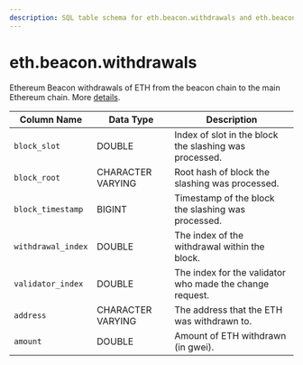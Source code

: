 ```yaml
---
description: SQL table schema for eth.beacon.withdrawals and eth.beacon.recent_withdrawals
---
```


# eth.beacon.withdrawals



Ethereum Beacon withdrawals of ETH from the beacon chain to the main Ethereum chain. More [details](https://ethereum.org/en/staking/withdrawals/).

| Column Name        | Data Type         | Description                                              |
| ------------------ | ----------------- | -------------------------------------------------------- |
| `block_slot`       | DOUBLE            | Index of slot in the block the slashing was processed.   |
| `block_root`       | CHARACTER VARYING | Root hash of block the slashing was processed.           |
| `block_timestamp`  | BIGINT            | Timestamp of the block the slashing was processed.       |
| `withdrawal_index` | DOUBLE            | The index of the withdrawal within the block.            |
| `validator_index`  | DOUBLE            | The index for the validator who made the change request. |
| `address`          | CHARACTER VARYING | The address that the ETH was withdrawn to.               |
| `amount`           | DOUBLE            | Amount of ETH withdrawn (in gwei).                       |
